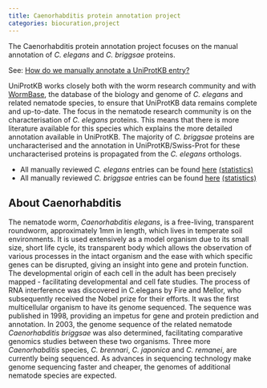 ```yaml
---
title: Caenorhabditis protein annotation project
categories: biocuration,project
---
```


The Caenorhabditis protein annotation project focuses on the manual annotation of *C. elegans* and *C. briggsae* proteins.

See: [How do we manually annotate a UniProtKB entry?](https://www.uniprot.org/faq/45)

UniProtKB works closely both with the worm research community and with [WormBase](http://www.wormbase.org/), the database of the biology and genome of *C. elegans* and related nematode species, to ensure that UniProtKB data remains complete and up-to-date. The focus in the nematode research community is on the characterisation of *C. elegans* proteins. This means that there is more literature available for this species which explains the more detailed annotation available in UniProtKB. The majority of *C. briggsae* proteins are uncharacterised and the annotation in UniProtKB/Swiss-Prot for these uncharacterised proteins is propagated from the *C. elegans* orthologs.

-   All manually reviewed *C. elegans* entries can be found [here](https://www.uniprot.org/uniprotkb/?query=organism:6239+AND+reviewed:yes) [(statistics)](https://www.uniprot.org/biocuration%5Fproject/Caenorhabditis/statistics/#Caenorhabditiselegans)
-   All manually reviewed *C. briggsae* entries can be found [here](https://www.uniprot.org/uniprotkb/?query=organism:6238+AND+reviewed:yes) [(statistics)](https://www.uniprot.org/biocuration%5Fproject/Caenorhabditis/statistics/#Caenorhabditisbriggsae)

## About Caenorhabditis

The nematode worm, *Caenorhabditis elegans*, is a free-living, transparent roundworm, approximately 1mm in length, which lives in temperate soil environments. It is used extensively as a model organism due to its small size, short life cycle, its transparent body which allows the observation of various processes in the intact organism and the ease with which specific genes can be disrupted, giving an insight into gene and protein function. The developmental origin of each cell in the adult has been precisely mapped - facilitating developmental and cell fate studies. The process of RNA interference was discovered in C.elegans by Fire and Mellor, who subsequently received the Nobel prize for their efforts. It was the first multicellular organism to have its genome sequenced. The sequence was published in 1998, providing an impetus for gene and protein prediction and annotation. In 2003, the genome sequence of the related nematode *Caenorhabditis briggsae* was also determined, facilitating comparative genomics studies between these two organisms. Three more *Caenorhabditis* species, *C. brennari*, *C. japonica* and *C. remanei*, are currently being sequenced. As advances in sequencing technology make genome sequencing faster and cheaper, the genomes of additional nematode species are expected.
